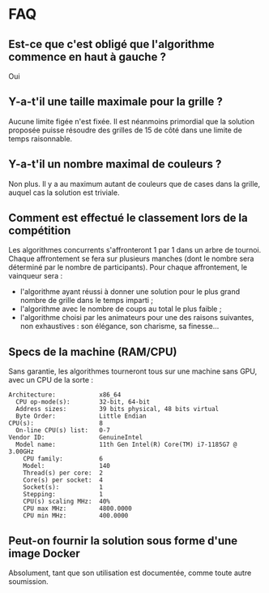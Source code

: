 # FAQ

## Est-ce que c'est obligé que l'algorithme commence en haut à gauche ?

Oui

## Y-a-t'il une taille maximale pour la grille ?

Aucune limite figée n'est fixée. Il est néanmoins primordial que la solution proposée puisse résoudre des grilles de 15 de côté dans une limite de temps raisonnable.

## Y-a-t'il un nombre maximal de couleurs ?

Non plus. Il y a au maximum autant de couleurs que de cases dans la grille, auquel cas la solution est triviale.

## Comment est effectué le classement lors de la compétition

Les algorithmes concurrents s'affronteront 1 par 1 dans un arbre de tournoi. Chaque affrontement se fera sur plusieurs manches (dont le nombre sera déterminé par le nombre de participants).
Pour chaque affrontement, le vainqueur sera :
- l'algorithme ayant réussi à donner une solution pour le plus grand nombre de grille dans le temps imparti ;
- l'algorithme avec le nombre de coups au total le plus faible ;
- l'algorithme choisi par les animateurs pour une des raisons suivantes, non exhaustives : son élégance, son charisme, sa finesse...

## Specs de la machine (RAM/CPU)

Sans garantie, les algorithmes tourneront tous sur une machine sans GPU, avec un CPU de la sorte :

```
Architecture:            x86_64
  CPU op-mode(s):        32-bit, 64-bit
  Address sizes:         39 bits physical, 48 bits virtual
  Byte Order:            Little Endian
CPU(s):                  8
  On-line CPU(s) list:   0-7
Vendor ID:               GenuineIntel
  Model name:            11th Gen Intel(R) Core(TM) i7-1185G7 @ 3.00GHz
    CPU family:          6
    Model:               140
    Thread(s) per core:  2
    Core(s) per socket:  4
    Socket(s):           1
    Stepping:            1
    CPU(s) scaling MHz:  40%
    CPU max MHz:         4800.0000
    CPU min MHz:         400.0000
```

## Peut-on fournir la solution sous forme d'une image Docker

Absolument, tant que son utilisation est documentée, comme toute autre soumission.